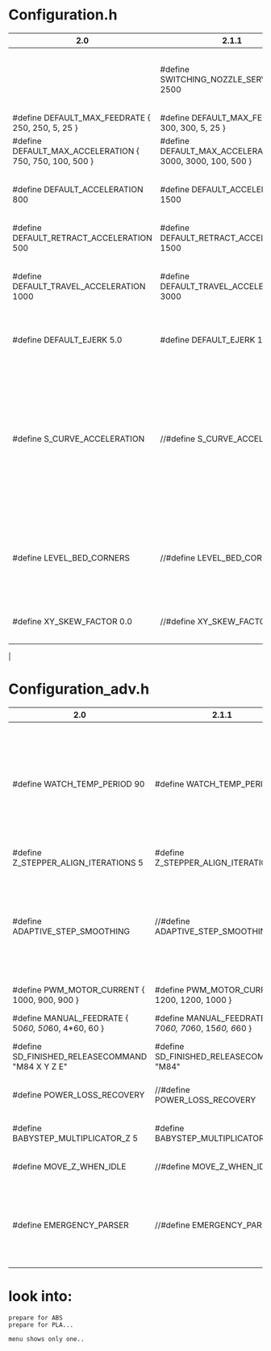 # Configuration.h

|2.0                                                        |2.1.1                                                       | |
|-----------------------------------------------------------|------------------------------------------------------------|-|
|                                                           | #define SWITCHING_NOZZLE_SERVO_DWELL 2500                  | // Dwell time to wait for servo to make physical move
| #define DEFAULT_MAX_FEEDRATE       { 250, 250, 5, 25 }    | #define DEFAULT_MAX_FEEDRATE      { 300, 300, 5, 25 }      | 
| #define DEFAULT_MAX_ACCELERATION   { 750, 750, 100, 500 } | #define DEFAULT_MAX_ACCELERATION  { 3000, 3000, 100, 500 } | 
| #define DEFAULT_ACCELERATION          800                 | #define DEFAULT_ACCELERATION                  1500         | // X, Y, Z ... and E acceleration for printing moves
| #define DEFAULT_RETRACT_ACCELERATION  500                 | #define DEFAULT_RETRACT_ACCELERATION          1500         | // E acceleration for retracts
| #define DEFAULT_TRAVEL_ACCELERATION   1000                | #define DEFAULT_TRAVEL_ACCELERATION           3000         | // X, Y, Z ... acceleration for travel (non printing) moves
| #define DEFAULT_EJERK    5.0                              | #define DEFAULT_EJERK    1.0                               | // May be used by Linear Advance
| #define S_CURVE_ACCELERATION                              | //#define S_CURVE_ACCELERATION                             | // This option eliminates vibration during printing by fitting a Bézier curve to move acceleration, producing much smoother direction changes.
| #define LEVEL_BED_CORNERS                                 | //#define LEVEL_BED_CORNER                                 | // Add a menu item to move between bed corners for manual bed adjustment
| #define XY_SKEW_FACTOR 0.0                                | //#define XY_SKEW_FACTOR 0.0                               | // Or, set the XY skew factor directly
|
 
# Configuration_adv.h

|2.0                                                 |2.1.1                                                       | |
|----------------------------------------------------|------------------------------------------------------------|-|
| #define WATCH_TEMP_PERIOD 90                       | #define WATCH_TEMP_PERIOD  40                              | // Whenever an M104, M109, or M303 increases the target temperature, the firmware will wait for the WATCH_TEMP_PERIOD to expire. If the temperature hasn't increased by WATCH_TEMP_INCREASE degrees, the machine is halted and requires a hard reset.
| #define Z_STEPPER_ALIGN_ITERATIONS 5               | #define Z_STEPPER_ALIGN_ITERATIONS 3                       | // Number of iterations to apply during alignment
| #define ADAPTIVE_STEP_SMOOTHING                    | //#define ADAPTIVE_STEP_SMOOTHING                          | // Adaptive Step Smoothing increases the resolution of multi-axis moves, particularly at step frequencies below 1kHz (for AVR) or 10kHz (for ARM), where aliasing between axes in multi-axis moves causes audible vibration and surface artifacts
| #define PWM_MOTOR_CURRENT { 1000, 900, 900 }       | #define PWM_MOTOR_CURRENT { 1200, 1200, 1000 }             | // Values in milliamps
| #define MANUAL_FEEDRATE { 50*60, 50*60, 4*60, 60 } | #define MANUAL_FEEDRATE { 70*60, 70*60, 15*60, 6*60 }      | // Feedrates for manual moves along X, Y, Z, E from panel
| #define SD_FINISHED_RELEASECOMMAND "M84 X Y Z E"   | #define SD_FINISHED_RELEASECOMMAND "M84"                   | // Use "M84XYE" to keep Z enabled so your bed stays in place
| #define POWER_LOSS_RECOVERY                        | //#define POWER_LOSS_RECOVERY                              | // Store the current state to the SD Card at the start of each layer during SD printing.
| #define BABYSTEP_MULTIPLICATOR_Z  5                | #define BABYSTEP_MULTIPLICATOR_Z  1                        | // (steps or mm) Steps or millimeter distance for each Z babystep
| #define MOVE_Z_WHEN_IDLE                           | //#define MOVE_Z_WHEN_IDLE                                 | // Jump to the move Z menu on doubleclick when printer is idle.
| #define EMERGENCY_PARSER                           | //#define EMERGENCY_PARSER                                 | // Add a low-level parser to intercept certain commands as they * enter the serial receive buffer, so they cannot be blocked. * Currently handles M108, M112, M410, M876


# look into:
    prepare for ABS
    prepare for PLA...

    menu shows only one..